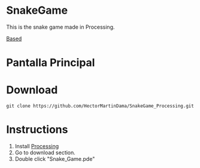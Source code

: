 # SnakeGame
This is the snake game made in Processing.

[Based](https://www.google.com/fbx?fbx=snake_arcade)

# Pantalla Principal




# Download
```
git clone https://github.com/HectorMartinDama/SnakeGame_Processing.git
```
# Instructions
1. Install [Processing](https://processing.org/download)
2. Go to download section.
3. Double click "Snake_Game.pde"
